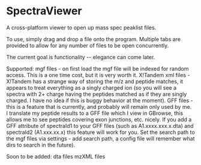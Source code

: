 SpectraViewer
=============

A cross-platform viewer to open up mass spec peaklist files.

To use, simply drag and drop a file onto the program.  Multiple tabs are provided to allow for any number of files to be open concurrently.

The current goal is functionality -- elegance can come later.

Supported:
mgf files - on first load the mgf file will be indexed for random access.  This is a one
	time cost, but it is very worth it.
X!Tandem xml files - X!Tandem has a strange way of storing the m/z and peptide matches, 
	it appears to treat everything as a singly charged ion (so you will see a spectra with
	2+ charge having the peptides matched as if they are singly charged.  I have no idea 
	if this is buggy behavior at the moment). 
GFF files - this is a feature that is currently, and probably will remain only used by me.  
	I translate my peptide results to a GFF file which I view in GBrowse, this allows me 
	to see peptides covering exon junctions, etc. nicely.  If you add a GFF attribute of 
	spectraId1 to your GFF files (such as A1.xxxx.xxx.x.dta) and spectraId2 (A1.xxx.xx.x)
	this feature will work for you.  Set the search path to the mgf files via settings -
	add search path, a config file will remember what dirs to search in the future).


Soon to be added:
dta files
mzXML files